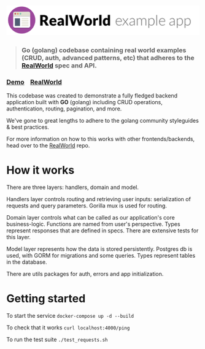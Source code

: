 # ![RealWorld Example App](logo.png)

> ### Go (golang) codebase containing real world examples (CRUD, auth, advanced patterns, etc) that adheres to the [RealWorld](https://github.com/gothinkster/realworld) spec and API.


### [Demo](https://github.com/gothinkster/realworld)&nbsp;&nbsp;&nbsp;&nbsp;[RealWorld](https://github.com/gothinkster/realworld)


This codebase was created to demonstrate a fully fledged backend application built with **GO** (golang) including CRUD operations, authentication, routing, pagination, and more.

We've gone to great lengths to adhere to the golang community styleguides & best practices.

For more information on how to this works with other frontends/backends, head over to the [RealWorld](https://github.com/gothinkster/realworld) repo.


# How it works

There are three layers: handlers, domain and model.

Handlers layer controls routing and retrieving user inputs: serialization of requests and query parameters. Gorilla mux is used for routing.

Domain layer controls what can be called as our application's core business-logic. Functions are named from user's perspective. Types represent responses that are defined in specs.  There are extensive tests for this layer.

Model layer represents how the data is stored persistently. Postgres db is used, with GORM for migrations and some queries. Types represent tables in the database.

There are utils packages for auth, errors and app initialization.

# Getting started

To start the service
`docker-compose up -d --build`

To check that it works
`curl localhost:4000/ping`

To run the test suite
`./test_requests.sh`
